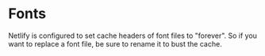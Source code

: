 # Fonts

Netlify is configured to set cache headers of font files to "forever".
So if you want to replace a font file, be sure to rename it to bust the cache.
